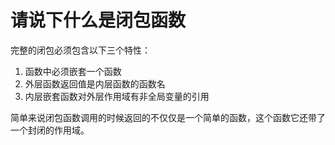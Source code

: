 # 请说下什么是闭包函数

完整的闭包必须包含以下三个特性：

1. 函数中必须嵌套一个函数
2. 外层函数返回值是内层函数的函数名
3. 内层嵌套函数对外层作用域有非全局变量的引用

简单来说闭包函数调用的时候返回的不仅仅是一个简单的函数，这个函数它还带了一个封闭的作用域。